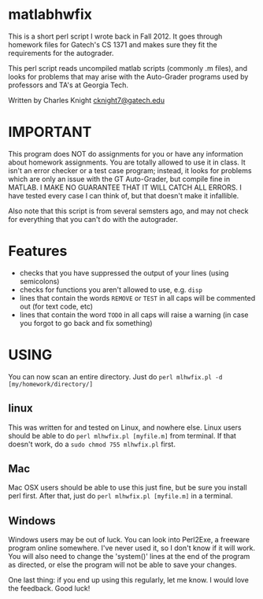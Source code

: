 matlabhwfix
===========

This is a short perl script I wrote back in Fall 2012. It goes through homework files
for Gatech's CS 1371 and makes sure they fit the requirements for the autograder.

This perl script reads uncompiled matlab scripts (commonly .m files), and looks
for problems that may arise with the Auto-Grader programs used by professors and
TA's at Georgia Tech. 

Written by Charles Knight <cknight7@gatech.edu>

IMPORTANT
========
This program does NOT do assignments for you or have any information about homework
assignments. You are totally allowed to use it in class. It isn't an error checker
or a test case program; instead, it looks for problems which are only an issue with
the GT Auto-Grader, but compile fine in MATLAB. I MAKE NO GUARANTEE THAT IT WILL CATCH
ALL ERRORS. I have tested every case I can think of, but that doesn't make it infallible.

Also note that this script is from several semsters ago, and may not check for everything
that you can't do with the autograder.

Features
========
* checks that you have suppressed the output of your lines (using semicolons)
* checks for functions you aren't allowed to use, e.g. `disp`
* lines that contain the words `REMOVE` or `TEST` in all caps will be commented out (for text code, etc)
* lines that contain the word `TODO` in all caps will raise a warning (in case you forgot to go back and fix something)


USING
=====
You can now scan an entire directory. Just do `perl mlhwfix.pl -d [my/homework/directory/]`

linux
-----
This was written for and tested on Linux, and nowhere else. Linux users should
be able to do `perl mlhwfix.pl [myfile.m]` from terminal. If that doesn't work, do a
`sudo chmod 755 mlhwfix.pl` first. 

Mac
---
Mac OSX users should be able to use this just fine, but be sure you install perl
first. After that, just do `perl mlhwfix.pl [myfile.m]` in a terminal.

Windows
-------
Windows users may be out of luck. You can look into Perl2Exe, a freeware program
online somewhere. I've never used it, so I don't know if it will work. You will also
need to change the 'system()' lines at the end of the program as directed, or else
the program will not be able to save your changes.


One last thing: if you end up using this regularly, let me know. I would love the
feedback. Good luck!

